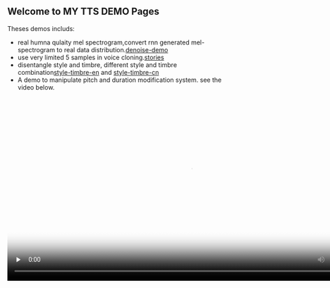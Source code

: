 ## Welcome to MY TTS DEMO Pages

Theses demos includs:
 - real humna qulaity mel spectrogram,convert rnn generated mel-spectrogram to real data distribution.[denoise-demo](denoise-demo.html)
 - use very limited 5 samples in voice cloning.[stories](DEMO-5.html)
 - disentangle style and timbre, different style and timbre combination[style-timbre-en](ENStory.html) and [style-timbre-cn](StyleTimbre.html)
 - A demo to manipulate pitch and duration modification system. see the video below.



<video id="video" controls="" preload="none" poster="封面" width="832px">
      <source id="mp4" src="Pitch-Duration-Modify.mp4" type="video/mp4">
</videos>


